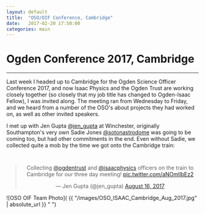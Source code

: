 ```yaml
---
layout: default
title:  "OSO/OIF Conference, Cambridge"
date:   2017-02-20 17:50:00
categories: main
---
```


# Ogden Conference 2017, Cambridge

___

Last week I headed up to Cambridge for the Ogden Science Officer Conference 2017, and now Isaac Physics and the Ogden Trust are working closely together (so closely that my job title has changed to Ogden-Isaac Fellow), I was invited along. The meeting ran from Wednesday to Friday, and we heard from a number of the OSO's about projects they had worked on, as well as other invited speakers.

I met up with Jen Gupta [@jen_gupta](https://twitter.com/jen_gupta) at Winchester, originally Southampton's very own Sadie Jones [@sotonastrodome](https://twitter.com/sotonastrodome) was going to be coming too, but had other commitments in the end. Even without Sadie, we collected quite a mob by the time we got onto the Cambridge train:

<div style="padding-top: 1em">
<center>
<blockquote class="twitter-tweet" data-lang="en"><p lang="en" dir="ltr">Collecting <a href="https://twitter.com/ogdentrust">@ogdentrust</a> and <a href="https://twitter.com/isaacphysics">@isaacphysics</a> officers on the train to Cambridge for our three day meeting! <a href="https://t.co/aNOmlIbEz2">pic.twitter.com/aNOmlIbEz2</a></p>&mdash; Jen Gupta (@jen_gupta) <a href="https://twitter.com/jen_gupta/status/897783105871806468">August 16, 2017</a></blockquote>
<script async src="//platform.twitter.com/widgets.js" charset="utf-8"></script>
</center>
</div>



![OSO OIF Team Photo]( {{ "/images/OSO_ISAAC_Cambridge_Aug_2017.jpg" | absolute_url }} " ")
